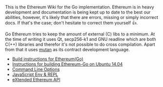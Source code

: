 This is the Ethereum Wiki for the Go implementation. Ethereum is in heavy development and documentation is being kept up to date to the best our abilities, however, it's likely that there are errors, missing or simply incorrect docs. If that's the case; don't hesitate to correct them yourself :+1:.

Go Ethereum tries to keep the amount of external (C) libs to a minimum. At the time of writing it uses Qt, secp256-k1 and GNU readline which are both C(++) libraries and therefor it's not possible to do cross compilation. Apart from that it uses [mutan](https://github.com/obscuren/mutan) as its contract development language.

* [Build instructions for Ethereum(Go)](https://github.com/ethereum/go-ethereum/wiki/Building-Ethereum(Go))
* [Instructions for building Ethereum-Go on Ubuntu 14.04](https://github.com/ethereum/go-ethereum/wiki/Instructions-for-getting-the-Go-implementation-of-Ethereum-and-the-Mist-browser-installed-on-Ubuntu-14.04-%28trusty%29)
* [Command Line Options](https://github.com/ethereum/go-ethereum/wiki/Command-Line-Options)
* [JavaScript Env & REPL](https://github.com/ethereum/go-ethereum/wiki/JavaScript-Environment)
* [eXtended Ethereum API](https://github.com/ethereum/go-ethereum/wiki/XEth)